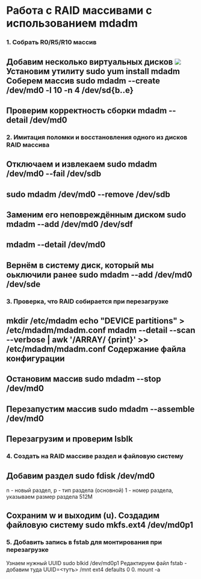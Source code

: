 # Работа с RAID массивами с использованием mdadm
### 1. Собрать R0/R5/R10 массив 
Добавим несколько виртуальных дисков
![](https://i.ibb.co/XWyf7cD/2020-12-21-000841.jpg)
Установим утилиту
sudo yum install mdadm
Соберем массив
sudo mdadm --create /dev/md0 -l 10 -n 4 /dev/sd{b..e}
------
Проверим корректность сборки
mdadm --detail /dev/md0
------
### 2. Имитация поломки и восстановления одного из дисков RAID массива
Отключаем и извлекаем
sudo mdadm /dev/md0 --fail /dev/sdb
----
sudo mdadm /dev/md0 --remove /dev/sdb
-----
Заменим его неповреждённым диском 
sudo mdadm --add /dev/md0 /dev/sdf
--------
mdadm --detail /dev/md0
-------
Вернём в систему диск, который мы оьключили ранее 
sudo mdadm --add /dev/md0 /dev/sde
-------
### 3. Проверка, что RAID собирается при перезагрузке

mkdir /etc/mdadm
echo "DEVICE partitions" > /etc/mdadm/mdadm.conf
mdadm --detail --scan --verbose | awk '/ARRAY/ {print}' >> /etc/mdadm/mdadm.conf
Содержание файла конфигурации
---------
Остановим массив 
sudo mdadm --stop /dev/md0 
-------
Перезапустим массив
sudo mdadm --assemble /dev/md0
-------
Перезагрузим и проверим 
lsblk
-------
### 4. Создать на RAID массиве раздел и файловую систему
Добавим раздел 
sudo fdisk /dev/md0
----------
n - новый раздел, 
p - тип раздела (основной)
1 - номер раздела, указываем 
размер раздела 512M

Cохраним w и выходим (u). 
Создадим файловую систему 
sudo mkfs.ext4 /dev/md0p1
---------
### 5. Добавить запись в fstab для монтирования при перезагрузке
Узнаем нужный UUID
sudo blkid /dev/md0p1
Редактируем файл fstab - добавим туда UUID=<тутъ> /mnt ext4 defaults 0 0.
mount -a
